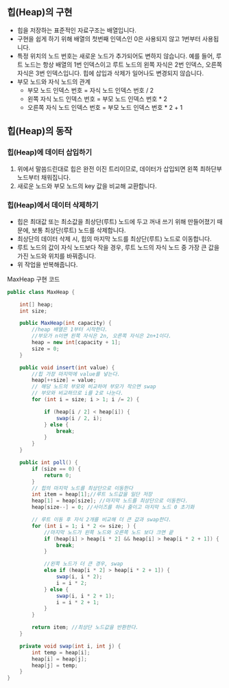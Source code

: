 ## 힙(Heap)의 구현
* 힙을 저장하는 표준적인 자료구조는 배열입니다.
* 구현을 쉽게 하기 위해 배열의 첫번째 인덱스인 0은 사용되지 않고 1번부터 사용됩니다.
* 특정 위치의 노드 번호는 새로운 노드가 추가되어도 변하지 않습니다. 예를 들어, 루트 노드는 항상 배열의 1번 인덱스이고 루트 노드의 왼쪽 자식은 2번 인덱스, 오른쪽 자식은 3번 인덱스입니다. 힙에 삽입과 삭제가 일어나도 변경되지 않습니다.
* 부모 노드와 자식 노드의 관계
    * 부모 노드 인덱스 번호 = 자식 노드 인덱스 번호 / 2
    * 왼쪽 자식 노드 인덱스 번호 = 부모 노드 인덱스 번호 * 2
    * 오른쪽 자식 노드 인덱스 번호 = 부모 노드 인덱스 번호 * 2 + 1

## 힙(Heap)의 동작

### 힙(Heap)에 데이터 삽입하기

1. 위에서 말씀드린대로 힙은 완전 이진 트리이므로, 데이터가 삽입되면 왼쪽 최하단부 노드부터 채워집니다.
2. 새로운 노드와 부모 노드의 key 값을 비교해 교환합니다.

### 힙(Heap)에서 데이터 삭제하기

* 힙은 최대값 또는 최소값을 최상단(루트) 노드에 두고 꺼내 쓰기 위해 만들어졌기 때문에, 보통 최상단(루트) 노드를 삭제합니다.
* 최상단의 데이터 삭제 시, 힙의 마지막 노드를 최상단(루트) 노드로 이동합니다.
* 루트 노드의 값이 자식 노드보다 작을 경우, 루트 노드의 자식 노드 중 가장 큰 값을 가진 노드와 위치를 바꿔줍니다.
* 위 작업을 반복해줍니다.

MaxHeap 구현 코드

```java
public class MaxHeap {

    int[] heap;
    int size;

    public MaxHeap(int capacity) {
        //heap 배열은 1부터 시작한다.
        //부모가 n이면 왼쪽 자식은 2n, 오른쪽 자식은 2n+1이다.
        heap = new int[capacity + 1];
        size = 0;
    }

    public void insert(int value) {
        //힙 가장 마지막에 value를 넣는다.
        heap[++size] = value;
        // 해당 노드의 부모와 비교하여 부모가 작으면 swap
        // 부모와 비교하므로 i를 2로 나눈다.
        for (int i = size; i > 1; i /= 2) {

            if (heap[i / 2] < heap[i]) {
                swap(i / 2, i);
            } else {
                break;
            }
        }
    }

    public int poll() {
        if (size == 0) {
            return 0;
        }
        // 힙의 마지막 노드를 최상단으로 이동한다
        int item = heap[1];//루트 노드값을 일단 저장
        heap[1] = heap[size]; //마지막 노드를 최상단으로 이동한다.
        heap[size--] = 0; //사이즈를 하나 줄이고 마지막 노드 0 초기화

        // 루트 이동 후 자식 2개를 비교해 더 큰 값과 swap한다.
        for (int i = 1; i * 2 <= size; ) {
            //마지막 노드가 왼쪽 노드와 오른쪽 노드 보다 크면 끝
            if (heap[i] > heap[i * 2] && heap[i] > heap[i * 2 + 1]) {
                break;
            }

            //왼쪽 노드가 더 큰 경우, swap
            else if (heap[i * 2] > heap[i * 2 + 1]) {
                swap(i, i * 2);
                i = i * 2;
            } else {
                swap(i, i * 2 + 1);
                i = i * 2 + 1;
            }
        }

        return item; //최상단 노드값을 반환한다.
    }

    private void swap(int i, int j) {
        int temp = heap[i];
        heap[i] = heap[j];
        heap[j] = temp;
    }
}
```
